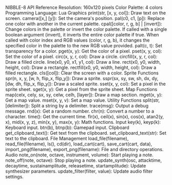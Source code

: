 NIBBLE-8 API Reference
Resolution: 160x120 pixels
Color Palette: 4 colors
Programming Language: Lua
Graphics
print(str, [x, y, col]): Draw text on the screen.
camera([x,] [y]): Set the camera's position.
pal(c0, c1, [p]): Replace one color with another in the current palette.
cpal([color, r, g, b] | [invert]): Change colors in the palette or invert the color palette. If called with a single boolean argument (invert), it inverts the entire color palette if true. When called with color index and RGB values (color, r, g, b), it changes the specified color in the palette to the new RGB value provided.
palt(c, t): Set transparency for a color.
pget(x, y): Get the color of a pixel.
pset(x, y, col): Set the color of a pixel.
circ(x, y, r, col): Draw a circle.
circfill(x, y, r, col): Draw a filled circle.
line(x0, y0, x1, y1, col): Draw a line.
rect(x0, y0, width, height, col): Draw a rectangle.
rectfill(x0, y0, width, height, col): Draw a filled rectangle.
cls([col]): Clear the screen with a color.
Sprite Functions
spr(n, x, y, [w, h, flip_x, flip_y]): Draw a sprite.
sspr(sx, sy, sw, sh, dx, dy, [dw, dh, flip_x, flip_y]): Draw a scaled sprite.
sset(x, y, col): Set a pixel in the sprite sheet.
sget(x, y): Get a pixel from the sprite sheet.
Map Functions
map(celx, cely, sx, sy, celw, celh, [layer]): Draw a map section.
mget(x, y): Get a map value.
mset(x, y, v): Set a map value.
Utility Functions
split(str, [delimiter]): Split a string by a delimiter.
trace(msg): Output a debug message.
rnd(x): Get a random number.
chr(n): Convert a number to a character.
time(): Get the current time.
flr(x), ceil(x), sin(x), cos(x), atan2(y, x), mid(x, y, z), min(x, y), max(x, y): Math functions.
Input
key(k), keyp(k): Keyboard input.
btn(b), btnp(b): Gamepad input.
Clipboard
get_clipboard_text(): Get text from the clipboard.
set_clipboard_text(str): Set text to the clipboard.
File Management
load_file(filename), read_file(filename), ls(), cd(dir), load_cart(cart), save_cart(cart, data), import_png(filename), export_png(filename): File and directory operations.
Audio
note_on(note, octave, instrument, volume): Start playing a note.
note_off(note, octave): Stop playing a note.
update_synth(osc, attacktime, decaytime, sustainamplitude, releasetime, startamplitude): Update synthesizer parameters.
update_filter(filter, value): Update audio filter settings.
